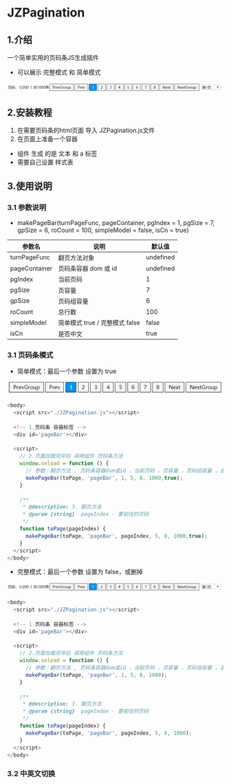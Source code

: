 # JZPagination

## 1.介绍
一个简单实用的页码条JS生成插件

+ 可以展示 完整模式 和 简单模式

![JZPagination页码条](assets/JZPagination页码条.jpg)

## 2.安装教程

1. 在需要页码条的html页面 导入 JZPagination.js文件
2.  在页面上准备一个容器
   + 组件 生成  的是 文本 和 a 标签
   + 需要自己设置 样式表

## 3.使用说明

### 3.1 参数说明

+ makePageBar(turnPageFunc, pageContainer, pgIndex = 1, pgSize = 7, gpSize = 6, roCount = 100, simpleModel = false, isCn = true) 

| 参数名        | 说明                           | 默认值    |
| ------------- | ------------------------------ | --------- |
| turnPageFunc  | 翻页方法对象                   | undefined |
| pageContainer | 页码条容器 dom 或 id           | undefined |
| pgIndex       | 当前页码                       | 1         |
| pgSize        | 页容量                         | 7         |
| gpSize        | 页码组容量                     | 6         |
| roCount       | 总行数                         | 100       |
| simpleModel   | 简单模式 true / 完整模式 false | false     |
| isCn          | 是否中文                       | true      |



### 3.1 页码条模式

+ 简单模式：最后一个参数 设置为 true

![1567850669645](assets/1567850669645.png)

```js
<body>
  <script src="./JZPagination.js"></script>

  <!-- 1.页码条 容器标签 -->
  <div id='pageBar'></div>

  <script>
    // 2.页面加载完毕后 调用组件 页码条方法
    window.onload = function () {
      // 参数：翻页方法 , 页码条容器dom或id ，当前页码 ，页容量 ，页码组容量 ，总行数，是否简单模式
      makePageBar(toPage, 'pageBar', 1, 5, 8, 1000,true);
    }

    /**
     * @description: 3. 翻页方法
     * @param {string}  pageIndex - 要前往的页码
     */
    function toPage(pageIndex) {
      makePageBar(toPage, 'pageBar', pageIndex, 5, 8, 1000,true);
    }
  </script>
</body>
```

+ 完整模式：最后一个参数 设置为 false，或删掉

![JZPagination页码条](assets/JZPagination页码条.jpg)

```js
<body>
  <script src="./JZPagination.js"></script>

  <!-- 1.页码条 容器标签 -->
  <div id='pageBar'></div>

  <script>
    // 2.页面加载完毕后 调用组件 页码条方法
    window.onload = function () {
      // 参数：翻页方法 , 页码条容器dom或id ，当前页码 ，页容量 ，页码组容量 ，总行数，是否简单模式
      makePageBar(toPage, 'pageBar', 1, 5, 8, 1000);
    }

    /**
     * @description: 3. 翻页方法
     * @param {string}  pageIndex - 要前往的页码
     */
    function toPage(pageIndex) {
      makePageBar(toPage, 'pageBar', pageIndex, 5, 8, 1000);
    }
  </script>
</body>
```

### 3.2 中英文切换

